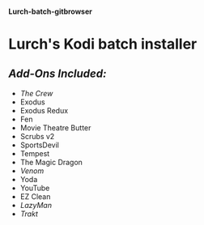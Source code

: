 #### Lurch-batch-gitbrowser
# Lurch's Kodi batch installer 
## *Add-Ons Included:*
- *The Crew*
- Exodus
- Exodus Redux
- Fen
- Movie Theatre Butter
- Scrubs v2
- SportsDevil
- Tempest
- The Magic Dragon
- *Venom*
- Yoda
- YouTube
- EZ Clean
- *LazyMan*
- *Trakt*
